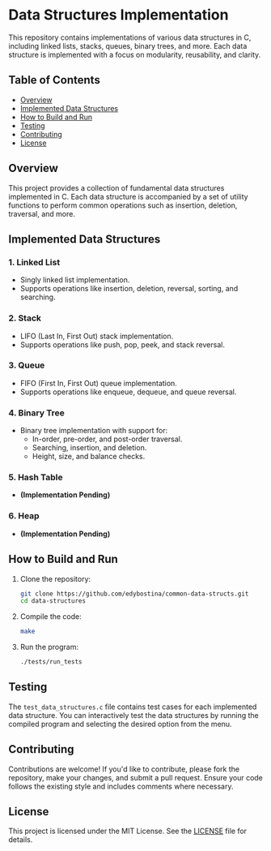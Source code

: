 # Data Structures Implementation

This repository contains implementations of various data structures in C, including linked lists, stacks, queues, binary trees, and more. Each data structure is implemented with a focus on modularity, reusability, and clarity.

## Table of Contents

- [Overview](#overview)
- [Implemented Data Structures](#implemented-data-structures)
- [How to Build and Run](#how-to-build-and-run)
- [Testing](#testing)
- [Contributing](#contributing)
- [License](#license)

## Overview

This project provides a collection of fundamental data structures implemented in C. Each data structure is accompanied by a set of utility functions to perform common operations such as insertion, deletion, traversal, and more.

## Implemented Data Structures

### 1. Linked List

- Singly linked list implementation.
- Supports operations like insertion, deletion, reversal, sorting, and searching.

### 2. Stack

- LIFO (Last In, First Out) stack implementation.
- Supports operations like push, pop, peek, and stack reversal.

### 3. Queue

- FIFO (First In, First Out) queue implementation.
- Supports operations like enqueue, dequeue, and queue reversal.

### 4. Binary Tree

- Binary tree implementation with support for:
  - In-order, pre-order, and post-order traversal.
  - Searching, insertion, and deletion.
  - Height, size, and balance checks.

### 5. Hash Table

- **(Implementation Pending)**

### 6. Heap

- **(Implementation Pending)**

## How to Build and Run

1. Clone the repository:
   ```bash
   git clone https://github.com/edybostina/common-data-structs.git
   cd data-structures
   ```


2. Compile the code:
    ```bash
    make
    ```
3. Run the program:
    ```bash
    ./tests/run_tests
    ```


## Testing

The `test_data_structures.c` file contains test cases for each implemented data structure. You can interactively test the data structures by running the compiled program and selecting the desired option from the menu.

## Contributing

Contributions are welcome! If you'd like to contribute, please fork the repository, make your changes, and submit a pull request. Ensure your code follows the existing style and includes comments where necessary.

## License

This project is licensed under the MIT License. See the [LICENSE](LICENSE) file for details.
